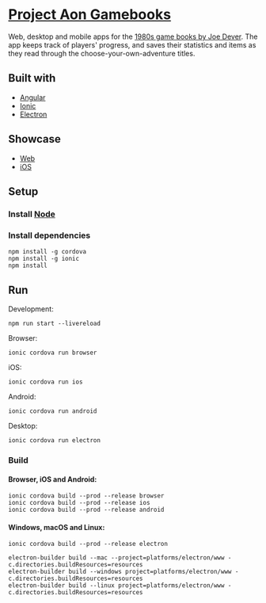 # [Project Aon Gamebooks](https://gamebooks.indecorous.tk/)

Web, desktop and mobile apps for the [1980s game books by Joe Dever](https://www.projectaon.org/en/Main/Home). The app keeps track of players' progress, and saves their statistics and items as they read through the choose-your-own-adventure titles.

## Built with

- [Angular](https://angular.io/)
- [Ionic](https://ionicframework.com/)
- [Electron](https://electronjs.org/)

## Showcase

- [Web](https://gamebooks.indecorous.tk/)
- [iOS](https://appetize.io/app/g9cbzzmjy7vuj4ugtu0z70hxkr)

## Setup

### Install [Node](https://nodejs.org/)

### Install dependencies

```shell
npm install -g cordova
npm install -g ionic
npm install
```

## Run

Development:
```shell
npm run start --livereload
```

Browser:
```shell
ionic cordova run browser
```

iOS:
```shell
ionic cordova run ios
```

Android:
```shell
ionic cordova run android
```

Desktop:
```shell
ionic cordova run electron
```

### Build

#### Browser, iOS and Android:
```shell
ionic cordova build --prod --release browser
ionic cordova build --prod --release ios
ionic cordova build --prod --release android
```

#### Windows, macOS and Linux:
```shell
ionic cordova build --prod --release electron
```

```shell
electron-builder build --mac --project=platforms/electron/www -c.directories.buildResources=resources
electron-builder build --windows project=platforms/electron/www -c.directories.buildResources=resources
electron-builder build --linux project=platforms/electron/www -c.directories.buildResources=resources
```
